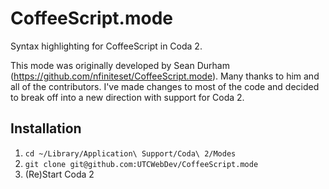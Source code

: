 CoffeeScript.mode
================
Syntax highlighting for CoffeeScript in Coda 2.

This mode was originally developed by Sean Durham (https://github.com/nfiniteset/CoffeeScript.mode).
Many thanks to him and all of the contributors.
I've made changes to most of the code and decided to break off into a new direction with support
for Coda 2.
 
Installation
------------
1. `cd ~/Library/Application\ Support/Coda\ 2/Modes`
2. `git clone git@github.com:UTCWebDev/CoffeeScript.mode`
3. (Re)Start Coda 2

